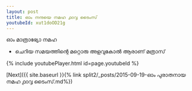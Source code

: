 ```yaml
---
layout: post
title: ഓം നന്ദയെ നമഹ ൧൦൮ ടൈംസ്
youtubeId: xut1doOD21g
---
```

 
 
 ഓം മാത്രാഭ്യോ നമഹ 
 
 -  ചെറിയ സമയത്തിന്റെ മറ്റൊരു അളവുകോൽ ആരാണ് മത്രാസ് 
 
  
 
  
 
 
 
 
 
 


{% include youtubePlayer.html id=page.youtubeId %}
 
[Next]({{ site.baseurl }}{% link  split2/_posts/2015-09-19-ഓം പുരാതനായ നമഹ ൧൦൮ ടൈംസ്.md%})
 
